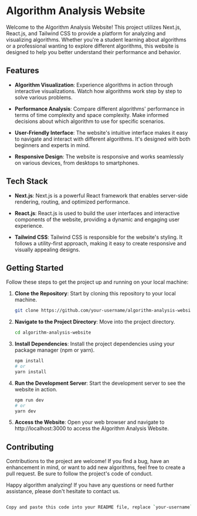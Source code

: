 # Algorithm Analysis Website

Welcome to the Algorithm Analysis Website! This project utilizes Next.js, React.js, and Tailwind CSS to provide a platform for analyzing and visualizing algorithms. Whether you're a student learning about algorithms or a professional wanting to explore different algorithms, this website is designed to help you better understand their performance and behavior.

## Features

- **Algorithm Visualization**: Experience algorithms in action through interactive visualizations. Watch how algorithms work step by step to solve various problems.

- **Performance Analysis**: Compare different algorithms' performance in terms of time complexity and space complexity. Make informed decisions about which algorithm to use for specific scenarios.

- **User-Friendly Interface**: The website's intuitive interface makes it easy to navigate and interact with different algorithms. It's designed with both beginners and experts in mind.

- **Responsive Design**: The website is responsive and works seamlessly on various devices, from desktops to smartphones.

## Tech Stack

- **Next.js**: Next.js is a powerful React framework that enables server-side rendering, routing, and optimized performance.

- **React.js**: React.js is used to build the user interfaces and interactive components of the website, providing a dynamic and engaging user experience.

- **Tailwind CSS**: Tailwind CSS is responsible for the website's styling. It follows a utility-first approach, making it easy to create responsive and visually appealing designs.

## Getting Started

Follow these steps to get the project up and running on your local machine:

1. **Clone the Repository**: Start by cloning this repository to your local machine.
   ```bash
   git clone https://github.com/your-username/algorithm-analysis-website.git

2. **Navigate to the Project Directory**: Move into the project directory.
   ```bash
   cd algorithm-analysis-website
3. **Install Dependencies**: Install the project dependencies using your package manager (npm or yarn).
   ```bash
   npm install
   # or
   yarn install

4. **Run the Development Server**: Start the development server to see the website in action.

   ```bash
   npm run dev
   # or
   yarn dev

5. **Access the Website**: Open your web browser and navigate to http://localhost:3000 to access the Algorithm Analysis Website.


## Contributing

Contributions to the project are welcome! If you find a bug, have an enhancement in mind, or want to add new algorithms, feel free to create a pull request. Be sure to follow the project's code of conduct.

Happy algorithm analyzing! If you have any questions or need further assistance, please don't hesitate to contact us.

```bash

Copy and paste this code into your README file, replace `your-username` in the repository URL, and ensure you have the appropriate `LICENSE` file in your repository directory.


